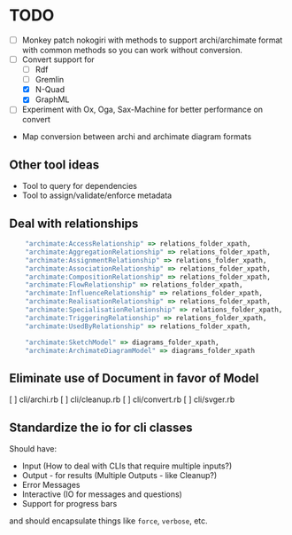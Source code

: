 # TODO

* [ ] Monkey patch nokogiri with methods to support archi/archimate format with common methods so you can work without conversion.
* [ ] Convert support for
  - [ ] Rdf
  - [ ] Gremlin
  - [X] N-Quad
  - [X] GraphML
* [ ] Experiment with Ox, Oga, Sax-Machine for better performance on convert
* Map conversion between archi and archimate diagram formats

## Other tool ideas

* Tool to query for dependencies
* Tool to assign/validate/enforce metadata

## Deal with relationships

```ruby
    "archimate:AccessRelationship" => relations_folder_xpath,
    "archimate:AggregationRelationship" => relations_folder_xpath,
    "archimate:AssignmentRelationship" => relations_folder_xpath,
    "archimate:AssociationRelationship" => relations_folder_xpath,
    "archimate:CompositionRelationship" => relations_folder_xpath,
    "archimate:FlowRelationship" => relations_folder_xpath,
    "archimate:InfluenceRelationship" => relations_folder_xpath,
    "archimate:RealisationRelationship" => relations_folder_xpath,
    "archimate:SpecialisationRelationship" => relations_folder_xpath,
    "archimate:TriggeringRelationship" => relations_folder_xpath,
    "archimate:UsedByRelationship" => relations_folder_xpath,

    "archimate:SketchModel" => diagrams_folder_xpath,
    "archimate:ArchimateDiagramModel" => diagrams_folder_xpath
```

## Eliminate use of Document in favor of Model

[ ] cli/archi.rb
[ ] cli/cleanup.rb
[ ] cli/convert.rb
[ ] cli/svger.rb

## Standardize the io for cli classes

Should have:

* Input (How to deal with CLIs that require multiple inputs?)
* Output - for results (Multiple Outputs - like Cleanup?)
* Error Messages
* Interactive (IO for messages and questions)
* Support for progress bars

and should encapsulate things like `force`, `verbose`, etc.

